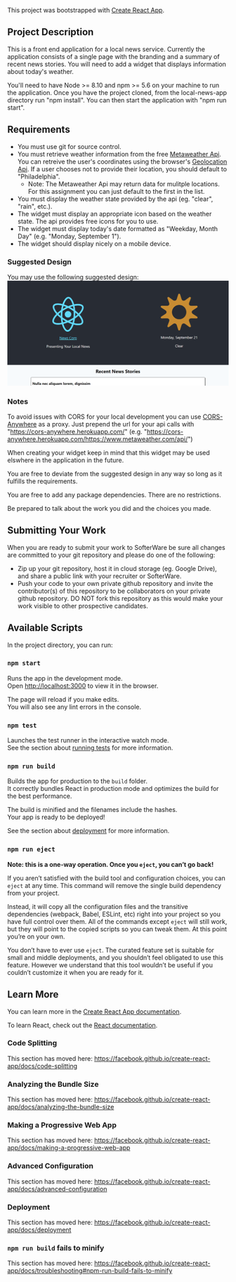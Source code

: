 This project was bootstrapped with [Create React App](https://github.com/facebook/create-react-app).

## Project Description

This is a front end application for a local news service. Currently the application consists of a single page with the branding and a summary of recent news stories. You will need to add a widget that displays information about today's weather.

You'll need to have Node >= 8.10 and npm >= 5.6 on your machine to run the application. Once you have the project cloned, from the local-news-app directory run "npm install". You can then start the application with "npm run start".

## Requirements

- You must use git for source control.
- You must retrieve weather information from the free [Metaweather Api](https://www.metaweather.com/api/). You can retreive the user's coordinates using the browser's [Geolocation Api](https://developer.mozilla.org/en-US/docs/Web/API/Geolocation_API). If a user chooses not to provide their location, you should default to "Philadelphia".
  - Note: The Metaweather Api may return data for mulitple locations. For this assignment you can just default to the first in the list.
- You must display the weather state provided by the api (eg. "clear", "rain", etc.).
- The widget must display an appropriate icon based on the weather state. The api provides free icons for you to use.
- The widget must display today's date formatted as "Weekday, Month Day" (e.g. "Monday, September 1").
- The widget should display nicely on a mobile device.

### Suggested Design

You may use the following suggested design:
![Alt Suggested Design](suggested_design.PNG)

### Notes

To avoid issues with CORS for your local development you can use [CORS-Anywhere](https://cors-anywhere.herokuapp.com/) as a proxy. Just prepend the url for your api calls with "https://cors-anywhere.herokuapp.com/" (e.g. "https://cors-anywhere.herokuapp.com/https://www.metaweather.com/api/")

When creating your widget keep in mind that this widget may be used elswhere in the application in the future.

You are free to deviate from the suggested design in any way so long as it fulfills the requirements.

You are free to add any package dependencies. There are no restrictions.

Be prepared to talk about the work you did and the choices you made.

## Submitting Your Work

When you are ready to submit your work to SofterWare be sure all changes are committed to your git repository and please do one of the following:

- Zip up your git repository, host it in cloud storage (eg. Google Drive), and share a public link with your recruiter or SofterWare.
- Push your code to your own private github repository and invite the contributor(s) of this repository to be collaborators on your private github repository. DO NOT fork this repository as this would make your work visible to other prospective candidates.

## Available Scripts

In the project directory, you can run:

### `npm start`

Runs the app in the development mode.<br />
Open [http://localhost:3000](http://localhost:3000) to view it in the browser.

The page will reload if you make edits.<br />
You will also see any lint errors in the console.

### `npm test`

Launches the test runner in the interactive watch mode.<br />
See the section about [running tests](https://facebook.github.io/create-react-app/docs/running-tests) for more information.

### `npm run build`

Builds the app for production to the `build` folder.<br />
It correctly bundles React in production mode and optimizes the build for the best performance.

The build is minified and the filenames include the hashes.<br />
Your app is ready to be deployed!

See the section about [deployment](https://facebook.github.io/create-react-app/docs/deployment) for more information.

### `npm run eject`

**Note: this is a one-way operation. Once you `eject`, you can’t go back!**

If you aren’t satisfied with the build tool and configuration choices, you can `eject` at any time. This command will remove the single build dependency from your project.

Instead, it will copy all the configuration files and the transitive dependencies (webpack, Babel, ESLint, etc) right into your project so you have full control over them. All of the commands except `eject` will still work, but they will point to the copied scripts so you can tweak them. At this point you’re on your own.

You don’t have to ever use `eject`. The curated feature set is suitable for small and middle deployments, and you shouldn’t feel obligated to use this feature. However we understand that this tool wouldn’t be useful if you couldn’t customize it when you are ready for it.

## Learn More

You can learn more in the [Create React App documentation](https://facebook.github.io/create-react-app/docs/getting-started).

To learn React, check out the [React documentation](https://reactjs.org/).

### Code Splitting

This section has moved here: https://facebook.github.io/create-react-app/docs/code-splitting

### Analyzing the Bundle Size

This section has moved here: https://facebook.github.io/create-react-app/docs/analyzing-the-bundle-size

### Making a Progressive Web App

This section has moved here: https://facebook.github.io/create-react-app/docs/making-a-progressive-web-app

### Advanced Configuration

This section has moved here: https://facebook.github.io/create-react-app/docs/advanced-configuration

### Deployment

This section has moved here: https://facebook.github.io/create-react-app/docs/deployment

### `npm run build` fails to minify

This section has moved here: https://facebook.github.io/create-react-app/docs/troubleshooting#npm-run-build-fails-to-minify

